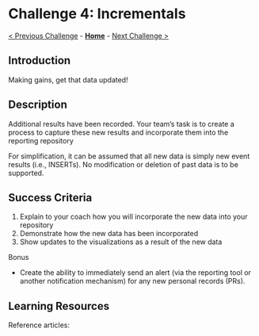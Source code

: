 # Challenge 4: Incrementals

[< Previous Challenge](./03-visualization.md) - **[Home](../README.md)** - [Next Challenge >](./05-data-masking.md)

## Introduction
Making gains, get that data updated!

## Description
Additional results have been recorded. Your team’s task is to create a process to capture these new results and incorporate them into the reporting repository 

For simplification, it can be assumed that all new data is simply new event results (i.e., INSERTs).  No modification or deletion of past data is to be supported.

## Success Criteria
1. Explain to your coach how you will incorporate the new data into your repository
2. Demonstrate how the new data has been incorporated
3. Show updates to the visualizations as a result of the new data

Bonus
- Create the ability to immediately send an alert (via the reporting tool or another notification mechanism) for any new personal records (PRs).

## Learning Resources
Reference articles:
